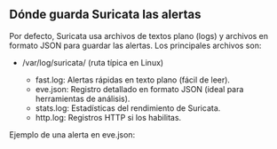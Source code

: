 ## Dónde guarda Suricata las alertas
Por defecto, Suricata usa archivos de textos plano (logs) y archivos en formato JSON para guardar las alertas. 
Los principales archivos son:

* /var/log/suricata/ (ruta típica en Linux)

  * fast.log: Alertas rápidas en texto plano (fácil de leer).
  * eve.json: Registro detallado en formato JSON (ideal para herramientas de análisis).
  * stats.log: Estadísticas del rendimiento de Suricata.
  * http.log: Registros HTTP si los habilitas.

Ejemplo de una alerta en eve.json:
